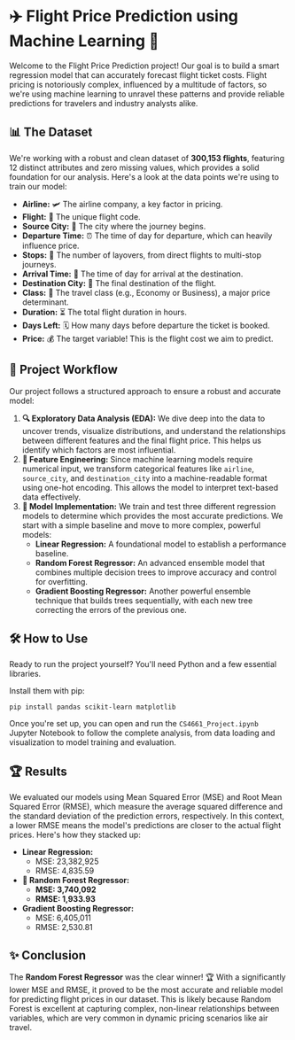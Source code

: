 # ✈️ Flight Price Prediction using Machine Learning 🤖

Welcome to the Flight Price Prediction project! Our goal is to build a smart regression model that can accurately forecast flight ticket costs. Flight pricing is notoriously complex, influenced by a multitude of factors, so we're using machine learning to unravel these patterns and provide reliable predictions for travelers and industry analysts alike.

## 📊 The Dataset

We're working with a robust and clean dataset of **300,153 flights**, featuring 12 distinct attributes and zero missing values, which provides a solid foundation for our analysis. Here's a look at the data points we're using to train our model:

* **Airline:** 🛩️ The airline company, a key factor in pricing.
* **Flight:** 🎫 The unique flight code.
* **Source City:** 🛫 The city where the journey begins.
* **Departure Time:** ⏰ The time of day for departure, which can heavily influence price.
* **Stops:** 🛑 The number of layovers, from direct flights to multi-stop journeys.
* **Arrival Time:** 🛬 The time of day for arrival at the destination.
* **Destination City:** 📍 The final destination of the flight.
* **Class:** 👑 The travel class (e.g., Economy or Business), a major price determinant.
* **Duration:** ⏳ The total flight duration in hours.
* **Days Left:** 🗓️ How many days before departure the ticket is booked.
* **Price:** 💰 The target variable! This is the flight cost we aim to predict.

## 🚀 Project Workflow

Our project follows a structured approach to ensure a robust and accurate model:

1.  **🔍 Exploratory Data Analysis (EDA):** We dive deep into the data to uncover trends, visualize distributions, and understand the relationships between different features and the final flight price. This helps us identify which factors are most influential.
2.  **🔧 Feature Engineering:** Since machine learning models require numerical input, we transform categorical features like `airline`, `source_city`, and `destination_city` into a machine-readable format using one-hot encoding. This allows the model to interpret text-based data effectively.
3.  **🧠 Model Implementation:** We train and test three different regression models to determine which provides the most accurate predictions. We start with a simple baseline and move to more complex, powerful models:
    * **Linear Regression:** A foundational model to establish a performance baseline.
    * **Random Forest Regressor:** An advanced ensemble model that combines multiple decision trees to improve accuracy and control for overfitting.
    * **Gradient Boosting Regressor:** Another powerful ensemble technique that builds trees sequentially, with each new tree correcting the errors of the previous one.

## 🛠️ How to Use

Ready to run the project yourself? You'll need Python and a few essential libraries.

Install them with pip:
```
pip install pandas scikit-learn matplotlib
```

Once you're set up, you can open and run the `CS4661_Project.ipynb` Jupyter Notebook to follow the complete analysis, from data loading and visualization to model training and evaluation.

## 🏆 Results

We evaluated our models using Mean Squared Error (MSE) and Root Mean Squared Error (RMSE), which measure the average squared difference and the standard deviation of the prediction errors, respectively. In this context, a lower RMSE means the model's predictions are closer to the actual flight prices. Here's how they stacked up:

* **Linear Regression:**
    * MSE: 23,382,925
    * RMSE: 4,835.59
* **🥇 Random Forest Regressor:**
    * **MSE: 3,740,092**
    * **RMSE: 1,933.93**
* **Gradient Boosting Regressor:**
    * MSE: 6,405,011
    * RMSE: 2,530.81

## ✨ Conclusion

The **Random Forest Regressor** was the clear winner! 🏆 With a significantly lower MSE and RMSE, it proved to be the most accurate and reliable model for predicting flight prices in our dataset. This is likely because Random Forest is excellent at capturing complex, non-linear relationships between variables, which are very common in dynamic pricing scenarios like air travel.
